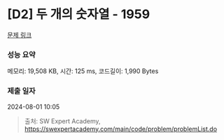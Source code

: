 # [D2] 두 개의 숫자열 - 1959 

[문제 링크](https://swexpertacademy.com/main/code/problem/problemDetail.do?contestProbId=AV5PpoFaAS4DFAUq) 

### 성능 요약

메모리: 19,508 KB, 시간: 125 ms, 코드길이: 1,990 Bytes

### 제출 일자

2024-08-01 10:05



> 출처: SW Expert Academy, https://swexpertacademy.com/main/code/problem/problemList.do